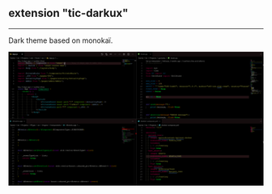 ## extension "tic-darkux"
---
Dark theme based on monokaï.

![screenshot](https://github.com/calvetalex/DarkUx/blob/main/.asset/Screenshot.png?raw=true)
